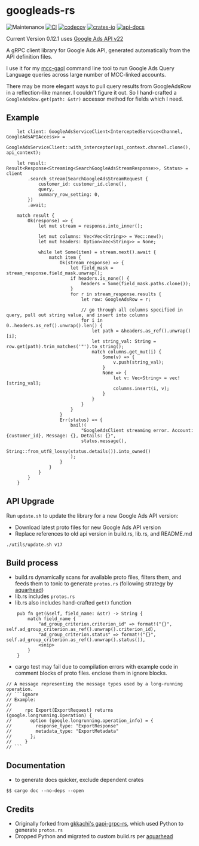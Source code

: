 # googleads-rs

![Maintenance](https://img.shields.io/badge/maintenance-actively--developed-brightgreen.svg)
[![CI](https://github.com/mhuang74/googleads-rs/actions/workflows/rust.yml/badge.svg)](https://github.com/mhuang74/googleads-rs/actions)
[![codecov](https://codecov.io/github/mhuang74/googleads-rs/graph/badge.svg?token=0HUG6VCKU2)](https://codecov.io/github/mhuang74/googleads-rs)
[![crates-io](https://img.shields.io/crates/v/googleads-rs.svg)](https://crates.io/crates/googleads-rs)
[![api-docs](https://docs.rs/googleads-rs/badge.svg)](https://docs.rs/googleads-rs)


Current Version 0.12.1 uses [Google Ads API v22](https://developers.google.com/google-ads/api/docs/release-notes)

A gRPC client library for Google Ads API, generated automatically from the API definition files.

I use it for my [mcc-gaql](https://github.com/mhuang74/mcc-gaql-rs) command line tool to run Google Ads Query Language queries across large number of MCC-linked accounts.

There may be more elegant ways to pull query results from GoogleAdsRow in a reflection-like manner. I couldn't figure it out. So I hand-crafted a `GoogleAdsRow.get(path: &str)` accessor method for fields which I need. 

## Example

```
    let client: GoogleAdsServiceClient<InterceptedService<Channel, GoogleAdsAPIAccess>> =
        GoogleAdsServiceClient::with_interceptor(api_context.channel.clone(), api_context);

    let result: Result<Response<Streaming<SearchGoogleAdsStreamResponse>>, Status> = client
        .search_stream(SearchGoogleAdsStreamRequest {
            customer_id: customer_id.clone(),
            query,
            summary_row_setting: 0,
        })
        .await;

    match result {
        Ok(response) => {
            let mut stream = response.into_inner();

            let mut columns: Vec<Vec<String>> = Vec::new();
            let mut headers: Option<Vec<String>> = None;

            while let Some(item) = stream.next().await {
                match item {
                    Ok(stream_response) => {
                        let field_mask = stream_response.field_mask.unwrap();
                        if headers.is_none() {
                            headers = Some(field_mask.paths.clone());
                        }
                        for r in stream_response.results {
                            let row: GoogleAdsRow = r;

                            // go through all columns specified in query, pull out string value, and insert into columns
                            for i in 0..headers.as_ref().unwrap().len() {
                                let path = &headers.as_ref().unwrap()[i];
                                let string_val: String = row.get(path).trim_matches('"').to_string();
                                match columns.get_mut(i) {
                                    Some(v) => {
                                        v.push(string_val);
                                    }
                                    None => {
                                        let v: Vec<String> = vec![string_val];
                                        columns.insert(i, v);
                                    }
                                }
                            }
                        }
                    }
                    Err(status) => {
                        bail!(
                            "GoogleAdsClient streaming error. Account: {customer_id}, Message: {}, Details: {}",
                            status.message(),
                            String::from_utf8_lossy(status.details()).into_owned()
                        );
                    }
                }
            }
        }
    }
```

## API Upgrade

Run `update.sh` to update the library for a new Google Ads API version:
* Download latest proto files for new Google Ads API version
* Replace references to old api version in build.rs, lib.rs, and README.md

```
./utils/update.sh v17
```


## Build process

* build.rs dynamically scans for available proto files, filters them, and feeds them to tonic to generate `protos.rs` (following strategy by [aquarhead](https://blog.aqd.is/2021/07/rust-protobuf))
* lib.rs includes `protos.rs`
* lib.rs also includes hand-crafted `get()` function

```
    pub fn get(&self, field_name: &str) -> String {
        match field_name {
            "ad_group_criterion.criterion_id" => format!("{}", self.ad_group_criterion.as_ref().unwrap().criterion_id),
            "ad_group_criterion.status" => format!("{}", self.ad_group_criterion.as_ref().unwrap().status()),
            <snip>
        }
    }
```

* cargo test may fail due to compilation errors with example code in comment blocks of proto files. enclose them in ignore blocks.

```
// A message representing the message types used by a long-running operation.
// ```ignore
// Example:
//
//     rpc Export(ExportRequest) returns (google.longrunning.Operation) {
//       option (google.longrunning.operation_info) = {
//         response_type: "ExportResponse"
//         metadata_type: "ExportMetadata"
//       };
//     }
// ```
```

## Documentation

* to generate docs quicker, exclude dependent crates

```
$$ cargo doc --no-deps --open
```

## Credits
* Originally forked from [gkkachi's gapi-grpc-rs](https://github.com/gkkachi/gapi-grpc-rs), which used Python to generate `protos.rs`
* Dropped Python and migrated to custom build.rs per [aquarhead](https://blog.aqd.is/2021/07/rust-protobuf)
